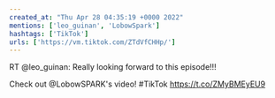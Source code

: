 ```yaml
---
created_at: "Thu Apr 28 04:35:19 +0000 2022"
mentions: ['leo_guinan', 'LobowSpark']
hashtags: ['TikTok']
urls: ['https://vm.tiktok.com/ZTdVfCHHp/']
---
```


RT @leo_guinan: Really looking forward to this episode!!!

Check out @LobowSPARK's video! #TikTok https://t.co/ZMyBMEyEU9